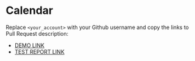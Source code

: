 # Calendar
Replace `<your_account>` with your Github username and copy the links to Pull Request description:
- [DEMO LINK](https://Yurii8Kryvoshein.github.io/layout_calendar/)
- [TEST REPORT LINK](https://Yurii8Kryvoshein.github.io/layout_calendar/report/html_report/)
